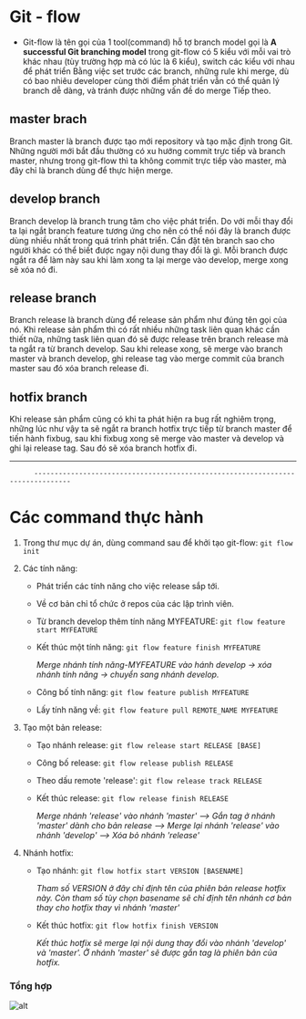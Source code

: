 #                           Git - flow

-  Git-flow là tên gọi của 1 tool(command) hỗ tợ branch model gọi là   **A successful Git branching model** trong git-flow có 5 kiểu với mỗi vai trò khác nhau (tùy trường hợp mà có lúc là 6 kiểu), switch các kiểu với nhau để phát triển Bằng việc set trước các branch, những rule khi merge, dù có bao nhiêu developer cùng thời điểm phát triển vẫn có thể quản lý branch dễ dàng, và tránh được những vấn đề do merge Tiếp theo.

## master brach

Branch master là branch được tạo mới repository và tạo mặc định trong Git. Những người mới bắt đầu thường có xu hướng commit trực tiếp và branch master, nhưng trong git-flow thì ta không commit trực tiếp vào master, mà đây chỉ là branch dùng để thực hiện merge.

## develop branch

Branch develop là branch trung tâm cho việc phát triển. Do với mỗi thay đổi ta lại ngắt branch feature tương ứng cho nên có thể nói đây là branch được dùng nhiều nhất trong quá trình phát triển. Cần đặt tên branch sao cho người khác có thể biết được ngay nội dung thay đổi là gì. Mỗi branch được ngắt ra để làm này sau khi làm xong ta lại merge vào develop, merge xong sẽ xóa nó đi.

## release branch

Branch release  là branch dùng để release sản phẩm như đúng tên gọi của nó. Khi release sản phẩm thì có rất nhiều những task liên quan khác cần thiết nữa, những task liên quan đó sẽ được release trên branch release mà ta ngắt ra từ branch develop. Sau khi release xong, sẽ merge vào branch master và branch develop, ghi release tag vào merge commit của branch master sau đó xóa branch release đi.

## hotfix branch

Khi release sản phẩm cũng có khi ta phát hiện ra bug rất nghiêm trọng, những lúc như vậy ta sẽ ngắt ra branch hotfix trực tiếp từ branch master để tiến hành fixbug, sau khi fixbug xong sẽ merge vào master và develop và ghi lại release tag. Sau đó sẽ xóa branch hotfix đi.

***

`      -------------------------------------------------------------------------------`

# Các command thực hành

1. Trong thư mục dự án, dùng command sau để khởi tạo git-flow:  `git flow init`

2. Các tính năng:

   - Phát triển các tính năng cho việc release sắp tới.

   - Về cơ bản chỉ tổ chức ở repos của các lập trình viên.

   - Từ branch develop thêm tính năng MYFEATURE:   `git flow feature start MYFEATURE`

   - Kết thúc một tính năng:    `git flow feature finish MYFEATURE`

     *Merge nhánh tính năng-MYFEATURE vào hánh develop -> xóa nhánh tính năng -> chuyển sang nhánh develop.*

   - Công bố tính năng:   `git flow feature publish MYFEATURE`

   - Lấy tính năng về:  `git flow feature pull REMOTE_NAME MYFEATURE`

3. Tạo một bản release:

   - Tạo nhánh release:    `git flow release start RELEASE [BASE]`

   - Công bố release:    `git flow release publish RELEASE`

   - Theo dấu remote 'release': `git flow release track RELEASE`

   - Kết thúc release:    `git flow release finish RELEASE`

     *Merge nhánh 'release' vào nhánh 'master' -->  Gắn tag ở nhánh 'master' dành cho bản release --> Merge lại nhánh 'release' vào nhánh 'develop' --> Xóa bỏ nhánh 'release'*

4. Nhánh hotfix:

   - Tạo nhánh:   `git flow hotfix start VERSION [BASENAME]`

     *Tham số VERSION ở đây chỉ định tên của phiên bản release hotfix này. Còn tham số tùy chọn basename sẽ chỉ định tên nhánh cơ bản thay cho hotfix thay vì nhánh 'master'*

   - Kết thúc hotfix:  `git flow hotfix finish VERSION`

     *Kết thúc hotfix sẽ merge lại nội dung thay đổi vào nhánh 'develop' và 'master'. Ở nhánh 'master' sẽ được gắn tag là phiên bản của hotfix.*

### Tổng hợp

![alt](C:\Users\admin\Pictures\git_flow.PNG)

